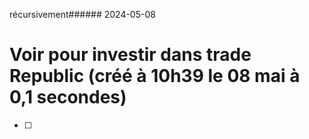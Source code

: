 récursivement###### 2024-05-08
# Voir pour investir dans trade Republic  (créé à 10h39 le 08 mai à 0,1 secondes) 
- [ ]